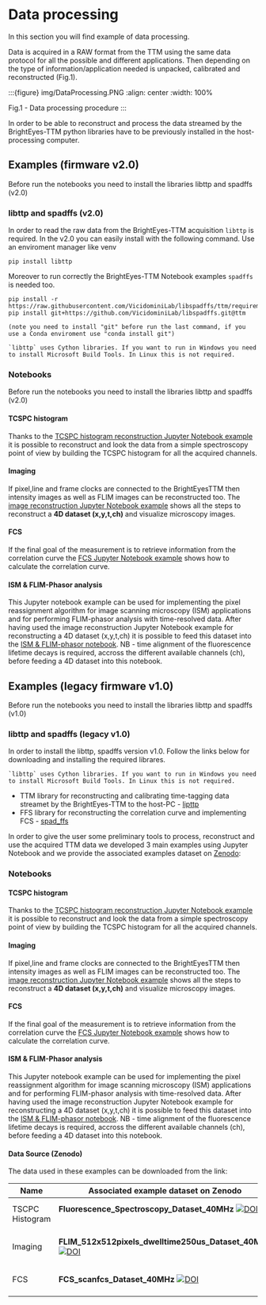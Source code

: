 # Data processing

In this section you will find example of data processing. 

Data is acquired in a RAW format from the TTM using the same data protocol for all the possible and different applications. Then depending on the type of information/application needed is unpacked, calibrated and reconstructed (Fig.1).

:::{figure} img/DataProcessing.PNG
:align: center
:width: 100%

Fig.1 - Data processing procedure
:::

In order to be able to reconstruct and process the data streamed by the BrightEyes-TTM python libraries have to be previously installed in the host-processing computer.

## Examples (firmware v2.0)

Before run the notebooks you need to install the libraries libttp and spadffs (v2.0)

### libttp and spadffs (v2.0)
In order to read the raw data from the BrightEyes-TTM acquisition `libttp` is required.
In the v2.0 you can easily install with the following command. Use an enviroment manager like venv

```
pip install libttp 
```

Moreover to run correctly the BrightEyes-TTM Notebook examples `spadffs` is needed too.

```
pip install -r https://raw.githubusercontent.com/VicidominiLab/libspadffs/ttm/requirements.txt
pip install git+https://github.com/VicidominiLab/libspadffs.git@ttm

(note you need to install "git" before run the last command, if you use a Conda enviroment use "conda install git")
```
```{note}
`libttp` uses Cython libraries. If you want to run in Windows you need to install Microsoft Build Tools. In Linux this is not required.
```

### Notebooks
Before run the notebooks you need to install the libraries libttp and spadffs (v2.0)

#### TCSPC histogram

Thanks to the [TCSPC histogram reconstruction Jupyter Notebook example](https://github.com/VicidominiLab/BrightEyes-TTM/tree/v2.0/notebooks/v2/TCSPC_Histogram_reconstruction.ipynb) it is possible to reconstruct and look the data from a simple spectroscopy point of view by building the TCSPC histogram for all the acquired channels.

#### Imaging

If pixel,line and frame clocks are connected to the BrightEyesTTM then intensity images as well as FLIM images can be reconstructed too. The [image reconstruction Jupyter Notebook example](https://github.com/VicidominiLab/BrightEyes-TTM/tree/v2.0/notebooks/v2/Image_reconstruction.ipynb) shows all the steps to reconstruct a **4D dataset (x,y,t,ch)** and visualize microscopy images.

#### FCS

If the final goal of the measurement is to retrieve information from the correlation curve the [FCS Jupyter Notebook example](https://github.com/VicidominiLab/BrightEyes-TTM/tree/v2.0/notebooks/v2/FCS.ipynb) shows how to calculate the correlation curve.

#### ISM & FLIM-Phasor analysis

This Jupyter notebook example can be used for implementing the pixel reassignment algorithm for image scanning microscopy (ISM) applications and for performing FLIM-phasor analysis with time-resolved data. After having used the image reconstruction Jupyter Notebook example for reconstructing a 4D dataset (x,y,t,ch) it is possible to feed this dataset into the [ISM & FLIM-phasor notebook](https://github.com/VicidominiLab/BrightEyes-TTM/tree/v2.0/notebooks/v2/ISM_Decay_Reconstruction.ipynb). NB - time alignment of the fluorescence lifetime decays is required, accross the different available channels (ch), before feeding a 4D dataset into this notebook.


## Examples  (legacy firmware v1.0)

Before run the notebooks you need to install the libraries libttp and spadffs (v1.0)

### libttp and spadffs (legacy v1.0)
In order to install the libttp, spadffs version v1.0. Follow the links below for downloading and installing the required librares.

```{note}
`libttp` uses Cython libraries. If you want to run in Windows you need to install Microsoft Build Tools. In Linux this is not required.
```
- TTM library for reconstructing and calibrating time-tagging data streamet by the BrightEyes-TTM to the host-PC - [lipttp](https://github.com/VicidominiLab/BrightEyes-TTM/blob/v1.0/dataProcessing/libs/libttp)
- FFS library for reconstructing the correlation curve and implementing FCS - [spad_ffs](https://github.com/VicidominiLab/BrightEyes-TTM/blob/v1.0/dataProcessing/libs/spad_ffs)


In order to give the user some preliminary tools to process, reconstruct and use the acquired TTM data we developed 3 main examples using Jupyter Notebook and we provide the associated examples dataset on [Zenodo](https://doi.org/10.5281/zenodo.4912656):

### Notebooks

#### TCSPC histogram

Thanks to the [TCSPC histogram reconstruction Jupyter Notebook example](https://github.com/VicidominiLab/BrightEyes-TTM/tree/v2.0/notebooks/v1/TCSPC_Histogram_reconstruction.ipynb) it is possible to reconstruct and look the data from a simple spectroscopy point of view by building the TCSPC histogram for all the acquired channels.

#### Imaging

If pixel,line and frame clocks are connected to the BrightEyesTTM then intensity images as well as FLIM images can be reconstructed too. The [image reconstruction Jupyter Notebook example](https://github.com/VicidominiLab/BrightEyes-TTM/tree/v2.0/notebooks/v1/Image_reconstruction.ipynb) shows all the steps to reconstruct a **4D dataset (x,y,t,ch)** and visualize microscopy images.

#### FCS

If the final goal of the measurement is to retrieve information from the correlation curve the [FCS Jupyter Notebook example](https://github.com/VicidominiLab/BrightEyes-TTM/tree/v2.0/notebooks/v1/FCS.ipynb) shows how to calculate the correlation curve.

#### ISM & FLIM-Phasor analysis

This Jupyter notebook example can be used for implementing the pixel reassignment algorithm for image scanning microscopy (ISM) applications and for performing FLIM-phasor analysis with time-resolved data. After having used the image reconstruction Jupyter Notebook example for reconstructing a 4D dataset (x,y,t,ch) it is possible to feed this dataset into the [ISM & FLIM-phasor notebook](https://github.com/VicidominiLab/BrightEyes-TTM/blob/v2.0/notebooks/v1/ISM_Decay_Reconstruction_BrightEyes-TTM.ipynb). NB - time alignment of the fluorescence lifetime decays is required, accross the different available channels (ch), before feeding a 4D dataset into this notebook.

#### Data Source (Zenodo)

The data used in these examples can be downloaded from the link:

| Name | Associated example dataset on Zenodo | Format
| ------ | ------ | ----- |
| TSCPC Histogram | **Fluorescence_Spectroscopy_Dataset_40MHz** [![DOI](https://zenodo.org/badge/DOI/10.5281/zenodo.4912656.svg)](https://doi.org/10.5281/zenodo.4912656) &nbsp;&nbsp;&nbsp;&nbsp;&nbsp;&nbsp;&nbsp;&nbsp;&nbsp;&nbsp;&nbsp;&nbsp;| RAW legacy (v1.0) |
| Imaging | **FLIM_512x512pixels_dwelltime250us_Dataset_40MHz** [![DOI](https://zenodo.org/badge/DOI/10.5281/zenodo.4912656.svg)](https://doi.org/10.5281/zenodo.4912656) &nbsp;&nbsp;&nbsp;&nbsp;&nbsp;&nbsp;&nbsp;&nbsp;&nbsp;&nbsp;&nbsp;&nbsp;| RAW legacy (v1.0)  |
| FCS | **FCS_scanfcs_Dataset_40MHz** [![DOI](https://zenodo.org/badge/DOI/10.5281/zenodo.4912656.svg)](https://doi.org/10.5281/zenodo.4912656) &nbsp;&nbsp;&nbsp;&nbsp;&nbsp;&nbsp;&nbsp;&nbsp;&nbsp;&nbsp;&nbsp;&nbsp;| RAW legacy (v1.0) |


